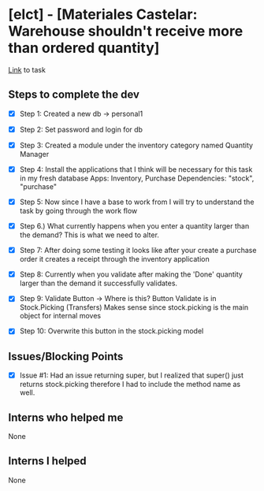 # [elct] - [Materiales Castelar: Warehouse shouldn't receive more than ordered quantity]
[Link](url) to task

## Steps to complete the dev
- [X] Step 1: Created a new db -> personal1
- [X] Step 2: Set password and login for db
- [X] Step 3: Created a module under the inventory category named Quantity Manager
- [X] Step 4: Install the applications that I think will be necessary for this task in my fresh database
            Apps: Inventory, Purchase Dependencies: "stock", "purchase"

- [X] Step 5: Now since I have a base to work from I will try to understand the task by going through the work flow
- [X] Step 6.) What currently happens when you enter a quantity larger than the demand? This is what we need to alter.
- [X] Step 7: After doing some testing it looks like after your create a purchase order it creates a receipt through the inventory application
- [X] Step 8: Currently when you validate after making the 'Done' quantity larger than the demand it successfully validates.
- [X] Step 9: Validate Button -> Where is this? Button Validate is in Stock.Picking (Transfers) Makes sense since stock.picking is the main object for internal moves
- [X] Step 10: Overwrite this button in the stock.picking model

## Issues/Blocking Points
- [X] Issue #1: Had an issue returning super, but I realized that super() just returns stock.picking therefore I had to include the method name as well. 
      
## Interns who helped me
None
## Interns I helped
None
